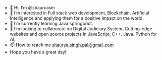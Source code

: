 - 👋 Hi, I’m @shaurcasm
- 👀 I’m interested in Full stack web development, Blockchain, Artificial Intelligence and applying them for a positive impact on the world.
- 🌱 I’m currently learning Java springboot.
- 💞️ I’m looking to collaborate on Digital Judiciary System, Cutting-edge websites and open source projects in JavaScript, C++, Java. Python for AI.
- 📫 How to reach me shaurya.singh.pal@gmail.com
- Hope you have a great day!

<!---
shaurcasm/shaurcasm is a ✨ special ✨ repository because its `README.md` (this file) appears on your GitHub profile.
You can click the Preview link to take a look at your changes.
--->
